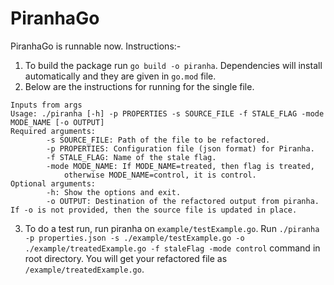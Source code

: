 # PiranhaGo
PiranhaGo is runnable now. 
Instructions:-
1. To build the package run `go build -o piranha`. Dependencies will install automatically and they are given in `go.mod` file.
2. Below are the instructions for running for the single file.
```
Inputs from args
Usage: ./piranha [-h] -p PROPERTIES -s SOURCE_FILE -f STALE_FLAG -mode MODE_NAME [-o OUTPUT]
Required arguments:
		-s SOURCE_FILE: Path of the file to be refactored.
		-p PROPERTIES: Configuration file (json format) for Piranha.
		-f STALE_FLAG: Name of the stale flag.
		-mode MODE_NAME: If MODE_NAME=treated, then flag is treated,
			otherwise MODE_NAME=control, it is control.
Optional arguments:
		-h: Show the options and exit.
		-o OUTPUT: Destination of the refactored output from piranha. If -o is not provided, then the source file is updated in place.
```
3. To do a test run, run piranha on `example/testExample.go`. Run `./piranha -p properties.json -s ./example/testExample.go -o ./example/treatedExample.go -f staleFlag -mode control` command in root directory. You will get your refactored file as `/example/treatedExample.go`.
